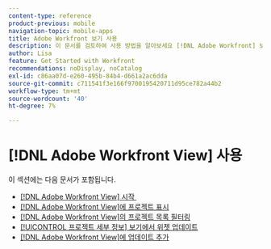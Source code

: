 ```yaml
---
content-type: reference
product-previous: mobile
navigation-topic: mobile-apps
title: Adobe Workfront 보기 사용
description: 이 문서를 검토하여 사용 방법을 알아보세요 [!DNL Adobe Workfront] 보기.
author: Lisa
feature: Get Started with Workfront
recommendations: noDisplay, noCatalog
exl-id: c86aa07d-e260-495b-84b4-d661a2ac6dda
source-git-commit: c711541f3e166f9700195420711d95ce782a44b2
workflow-type: tm+mt
source-wordcount: '40'
ht-degree: 7%

---
```


# [!DNL Adobe Workfront View] 사용

이 섹션에는 다음 문서가 포함됩니다.

* [&#x200B; [!DNL Adobe Workfront View] 시작 &#x200B;](../../../workfront-basics/mobile-apps/using-workfront-view/get-started-with-workfront-view.md)
* [&#x200B; [!DNL Adobe Workfront View]에 프로젝트 표시](../../../workfront-basics/mobile-apps/using-workfront-view/display-projects-in-wokrfont-view.md)
* [&#x200B; [!DNL Adobe Workfront View]의 프로젝트 목록 필터링](../../../workfront-basics/mobile-apps/using-workfront-view/filter-project-lists-in-workfront-view.md)
* [[!UICONTROL 프로젝트 세부 정보] 보기에서 위젯 업데이트](../../../workfront-basics/mobile-apps/using-workfront-view/update-widgets-in-workfront-view.md)
* [&#x200B; [!DNL Adobe Workfront View]에 업데이트 추가](../../../workfront-basics/mobile-apps/using-workfront-view/add-updates-in-workfront-view.md)
